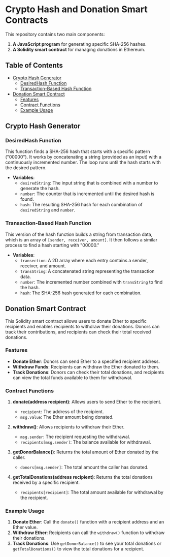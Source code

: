 # Crypto Hash and Donation Smart Contracts

This repository contains two main components:
1. **A JavaScript program** for generating specific SHA-256 hashes.
2. **A Solidity smart contract** for managing donations in Ethereum.

## Table of Contents
- [Crypto Hash Generator](#crypto-hash-generator)
  - [DesiredHash Function](#desiredhash-function)
  - [Transaction-Based Hash Function](#transaction-based-hash-function)
- [Donation Smart Contract](#donation-smart-contract)
  - [Features](#features)
  - [Contract Functions](#contract-functions)
  - [Example Usage](#example-usage)

## Crypto Hash Generator

### DesiredHash Function

This function finds a SHA-256 hash that starts with a specific pattern ("00000"). It works by concatenating a string (provided as an input) with a continuously incremented number. The loop runs until the hash starts with the desired pattern.

- **Variables**:
  - `desiredString`: The input string that is combined with a number to generate the hash.
  - `number`: The counter that is incremented until the desired hash is found.
  - `hash`: The resulting SHA-256 hash for each combination of `desiredString` and `number`.

### Transaction-Based Hash Function

This version of the hash function builds a string from transaction data, which is an array of `[sender, receiver, amount]`. It then follows a similar process to find a hash starting with "00000."

- **Variables**:
  - `transection`: A 2D array where each entry contains a sender, receiver, and amount.
  - `transString`: A concatenated string representing the transaction data.
  - `number`: The incremented number combined with `transString` to find the hash.
  - `hash`: The SHA-256 hash generated for each combination.

## Donation Smart Contract

This Solidity smart contract allows users to donate Ether to specific recipients and enables recipients to withdraw their donations. Donors can track their contributions, and recipients can check their total received donations.

### Features
- **Donate Ether**: Donors can send Ether to a specified recipient address.
- **Withdraw Funds**: Recipients can withdraw the Ether donated to them.
- **Track Donations**: Donors can check their total donations, and recipients can view the total funds available to them for withdrawal.

### Contract Functions

1. **donate(address recipient)**: Allows users to send Ether to the recipient.
   - `recipient`: The address of the recipient.
   - `msg.value`: The Ether amount being donated.

2. **withdraw()**: Allows recipients to withdraw their Ether.
   - `msg.sender`: The recipient requesting the withdrawal.
   - `recipients[msg.sender]`: The balance available for withdrawal.

3. **getDonorBalance()**: Returns the total amount of Ether donated by the caller.
   - `donors[msg.sender]`: The total amount the caller has donated.

4. **getTotalDonations(address recipient)**: Returns the total donations received by a specific recipient.
   - `recipients[recipient]`: The total amount available for withdrawal by the recipient.

### Example Usage

1. **Donate Ether**: Call the `donate()` function with a recipient address and an Ether value.
2. **Withdraw Ether**: Recipients can call the `withdraw()` function to withdraw their donations.
3. **Track Donations**: Use `getDonorBalance()` to see your total donations or `getTotalDonations()` to view the total donations for a recipient.
